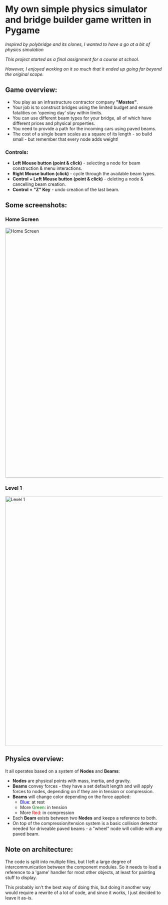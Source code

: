 # My own simple physics simulator and bridge builder game written in Pygame
<i>Inspired by polybridge and its clones, I wanted to have a go at a bit of physics simulation

This project started as a final assignment for a course at school. 

However, I enjoyed working on it so much that it ended up going far beyond the original scope.</i>

## Game overview:
- You play as an infrastructure contractor company <b>"Mostex"</b>.
- Your job is to construct bridges using the limited budget and ensure fatalities on 'opening day' stay within limits.
- You can use different beam types for your bridge, all of which have different prices and physical properties.
- You need to provide a path for the incoming cars using paved beams.
- The cost of a single beam scales as a square of its length - so build small - but remember that every node adds weight!

### Controls:
- **Left Mouse button (point & click)** - selecting a node for beam construction & menu interactions.
- **Right Mouse button (click)** - cycle through the available beam types.
- **Control + Left Mouse button (point & click)** - deleting a node & cancelling beam creation.
- **Control + "Z" Key** - undo creation of the last beam.

## Some screenshots:

### Home Screen
<img width="800" alt="Home Screen" src="https://github.com/user-attachments/assets/3278fd0d-a15b-4663-a68c-5556cc0cb656" />

### Level 1
<img width="800" alt="Level 1" src="https://github.com/user-attachments/assets/b497a274-586c-4060-b5ad-ff32f92c8cbd" />

## Physics overview:
It all operates based on a system of **Nodes** and **Beams**:
- **Nodes** are physical points with mass, inertia, and gravity.
- **Beams** convey forces - they have a set default length and will apply forces to nodes, depending on if they are in tension or compression.
- **Beams** will change color depending on the force applied:  
  - <span style="color: blue;">Blue</span>: at rest  
  - More <span style="color: green;">Green</span>: in tension  
  - More <span style="color: red;">Red</span>: in compression  
- Each **Beam** exists between two **Nodes** and keeps a reference to both.
- On top of the compression/tension system is a basic collision detector needed for driveable paved beams - a "wheel" node will collide with any paved beam.

## Note on architecture:
The code is split into multiple files, but I left a large degree of intercommunication between the component modules. 
So it needs to load a reference to a 'game' handler for most other objects, at least for painting stuff to display. 

This probably isn't the best way of doing this, but doing it another way would require a rewrite of a lot of code, and since it works, I just decided to leave it as-is.
